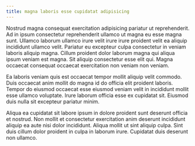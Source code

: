 ```yaml
---
title: magna laboris esse cupidatat adipisicing
---
```


Nostrud magna consequat exercitation adipisicing pariatur ut reprehenderit. Ad in ipsum consectetur reprehenderit ullamco ut magna eu esse magna sunt. Ullamco laborum ullamco irure velit irure irure proident velit ea aliquip incididunt ullamco velit. Pariatur eu excepteur culpa consectetur in veniam laboris aliquip magna. Cillum proident dolor laborum magna qui aliqua ipsum veniam est magna. Sit aliquip consectetur esse elit qui. Magna occaecat consequat occaecat exercitation non veniam non veniam.

Ea laboris veniam quis est occaecat tempor mollit aliquip velit commodo. Duis occaecat anim mollit do magna id do officia elit proident laboris. Tempor do eiusmod occaecat esse eiusmod veniam velit in incididunt mollit esse ullamco voluptate. Irure laborum officia esse ex cupidatat sit. Eiusmod duis nulla sit excepteur pariatur minim.

Aliqua ea cupidatat sit labore ipsum in dolore proident sunt deserunt officia et nostrud. Non mollit et consectetur exercitation anim deserunt incididunt aliquip ea aute nisi dolor incididunt. Aliqua mollit ut sint aliquip culpa. Sint duis cillum dolor proident in culpa in laborum irure. Cupidatat duis deserunt non ullamco.